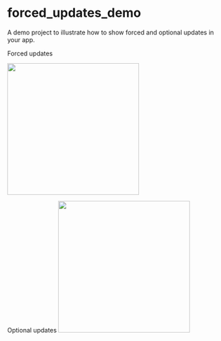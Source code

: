 # forced_updates_demo

A demo project to illustrate how to show forced and optional updates in your app.

Forced updates

<img  src="https://github.com/Iamkosgei/flutter-forced-updates/assets/14147462/a260e240-1d43-439a-9195-70d110a61f2b"  width="300" />

Optional updates
<img  src="https://github.com/Iamkosgei/flutter-forced-updates/assets/14147462/070b3de3-aca1-4754-8adf-3876c0bdb512"  width="300" />
